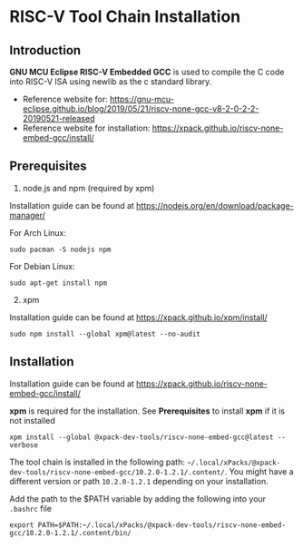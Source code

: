 # RISC-V Tool Chain Installation

## Introduction

**GNU MCU Eclipse RISC-V Embedded GCC** is used to compile the C code into RISC-V ISA using newlib as the c standard library.

- Reference website for: <https://gnu-mcu-eclipse.github.io/blog/2019/05/21/riscv-none-gcc-v8-2-0-2-2-20190521-released>
- Reference website for installation: <https://xpack.github.io/riscv-none-embed-gcc/install/>

## Prerequisites

1. node.js and npm (required by xpm)

Installation guide can be found at <https://nodejs.org/en/download/package-manager/>

For Arch Linux:

```shell
sudo pacman -S nodejs npm
```

For Debian Linux:

```shell
sudo apt-get install npm
```

2. xpm

Installation guide can be found at <https://xpack.github.io/xpm/install/>

```shell
sudo npm install --global xpm@latest --no-audit
```

## Installation

Installation guide can be found at <https://xpack.github.io/riscv-none-embed-gcc/install/>

**xpm** is required for the installation. See **Prerequisites** to install **xpm** if it is not installed

```shell
xpm install --global @xpack-dev-tools/riscv-none-embed-gcc@latest --verbose
```

The tool chain is installed in the following path: `~/.local/xPacks/@xpack-dev-tools/riscv-none-embed-gcc/10.2.0-1.2.1/.content/`. You might have a different version or path `10.2.0-1.2.1` depending on your installation.

Add the path to the $PATH variable by adding the following into your `.bashrc` file

`export PATH=$PATH:~/.local/xPacks/@xpack-dev-tools/riscv-none-embed-gcc/10.2.0-1.2.1/.content/bin/`